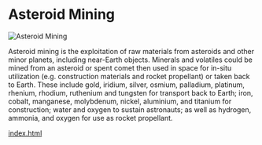 # Asteroid Mining

<img src="https://upload.wikimedia.org/wikipedia/commons/d/d5/Asteroidmining.jpg" alt="Asteroid Mining">

Asteroid mining is the exploitation of raw materials from asteroids and other minor planets, including
near-Earth objects. Minerals and volatiles could be mined from an asteroid or spent comet then used
in space for in-situ utilization (e.g. construction materials and rocket propellant) or taken back to
Earth. These include gold, iridium, silver, osmium, palladium, platinum, rhenium, rhodium, ruthenium
and tungsten for transport back to Earth; iron, cobalt, manganese, molybdenum, nickel, aluminium, and
titanium for construction; water and oxygen to sustain astronauts; as well as hydrogen, ammonia, and
oxygen for use as rocket propellant.

[index.html](../index.html)
